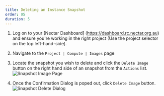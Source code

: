 ```yaml
---
title: Deleting an Instance Snapshot
order: 05
duration: 5
---
```


1. Log on to your [Nectar Dashboard] (https://dashboard.rc.nectar.org.au) and ensure you're working in the right project (Use the project selector on the top left-hand-side).
2. Navigate to the `Project | Compute | Images` page
3. Locate the snapshot you wish to delete and click the `Delete Image` button on the right hand side of an snapshot from the `Actions` list.
![Snapshot Image Page]({{site.baseurl}}/assets/images/snapshots/snapshot-delete-instance.png)

4. Once the Confirmation Dialog is poped out, click `Delete Image` button.
![Snapshot Delete Dialog]({{site.baseurl}}/assets/images/snapshots/snapshot-delete-instance-dialog.png) 